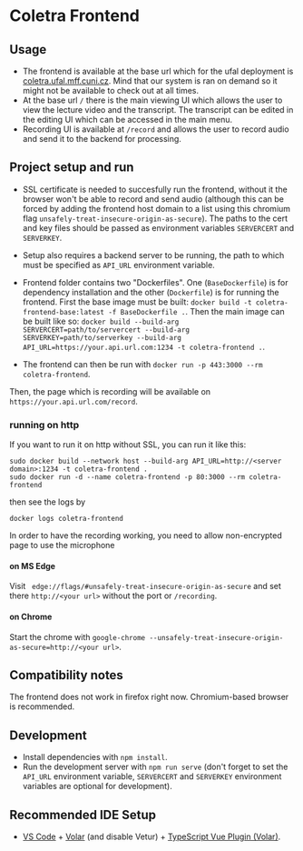 # Coletra Frontend

## Usage

- The frontend is available at the base url which for the ufal deployment is [coletra.ufal.mff.cuni.cz](https://coletra.ufal.mff.cuni.cz). Mind that our system is ran on demand so it might not be available to check out at all times.
- At the base url `/` there is the main viewing UI which allows the user to view the lecture video and the transcript. The transcript can be edited in the editing UI which can be accessed in the main menu.
- Recording UI is available at `/record` and allows the user to record audio and send it to the backend for processing.

## Project setup and run

- SSL certificate is needed to succesfully run the frontend, without it the browser won't be able
to record and send audio (although this can be forced by adding the frontend host domain to a
list using this chromium flag `unsafely-treat-insecure-origin-as-secure`). The paths to the
cert and key files should be passed as environment variables `SERVERCERT` and `SERVERKEY`.

- Setup also requires a backend server to be running, the path to which must be specified as
`API_URL` environment variable.

- Frontend folder contains two "Dockerfiles". One (`BaseDockerfile`) is for dependency installation
and the other (`Dockerfile`) is for running the frontend. First the base image must be built:
`docker build -t coletra-frontend-base:latest -f BaseDockerfile .`. Then the main image can be built
like so: `docker build --build-arg SERVERCERT=path/to/servercert --build-arg SERVERKEY=path/to/serverkey --build-arg API_URL=https://your.api.url.com:1234 -t coletra-frontend .`.

- The frontend can then be run with `docker run -p 443:3000 --rm coletra-frontend`.

Then, the page which is recording will be available on `https://your.api.url.com/record`.

### running on http

If you want to run it on http without SSL, you can run it like this:
```shell
sudo docker build --network host --build-arg API_URL=http://<server domain>:1234 -t coletra-frontend .
sudo docker run -d --name coletra-frontend -p 80:3000 --rm coletra-frontend
```
then see the logs by
```shell
docker logs coletra-frontend
```

In order to have the recording working, you need to allow non-encrypted page to use the microphone

#### on MS Edge

Visit ` edge://flags/#unsafely-treat-insecure-origin-as-secure` and set there `http://<your url>` without the port or `/recording`.

#### on Chrome

Start the chrome with `google-chrome --unsafely-treat-insecure-origin-as-secure=http://<your url>`.

## Compatibility notes

The frontend does not work in firefox right now. Chromium-based browser is recommended.

## Development

- Install dependencies with `npm install`.
- Run the development server with `npm run serve` (don't forget to set the `API_URL` environment variable, `SERVERCERT` and `SERVERKEY` environment variables are optional for development).

## Recommended IDE Setup

- [VS Code](https://code.visualstudio.com/) + [Volar](https://marketplace.visualstudio.com/items?itemName=Vue.volar) (and disable Vetur) + [TypeScript Vue Plugin (Volar)](https://marketplace.visualstudio.com/items?itemName=Vue.vscode-typescript-vue-plugin).
